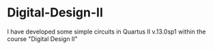 # Digital-Design-II
I have developed some simple circuits in Quartus II v.13.0sp1 within the course "Digital Design II"
